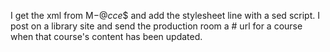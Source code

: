 I get the xml from M$-@cce$$ and add the stylesheet line with a sed script.
I post on a library site and send the production room a # url for a course
when that course's content has been updated.


